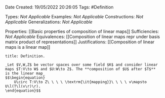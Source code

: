 <div class="topSpace"></div>

Date Created: 19/05/2022 20:26:05
Tags: #Definition

Types: _Not Applicable_
Examples: _Not Applicable_
Constructions: _Not Applicable_
Generalizations: _Not Applicable_

Properties: [[Basic properties of composition of linear maps]]
Sufficiencies: _Not Applicable_
Equivalences: [[Composition of linear maps repr under basis matrix product of representations]]
Justifications: [[Composition of linear maps is a linear map]]

``` ad-Definition
title: Definition.

_Let $V,W,Z$ be vector spaces over some field $K$ and consider linear maps $T:V\to W$ and $U:W\to Z$. The **composition of $U$ after $T$** is the linear map_
$$\begin{equation}
    U\circ T:V\to Z\ \ \ \ \textrm{\it{mapping}}\ \ \ \ v\mapsto U\l(T\l(v\r)\r).
\end{equation}$$

```
